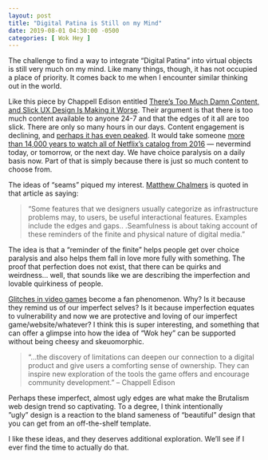 ```yaml
---
layout: post
title: "Digital Patina is Still on my Mind"
date: 2019-08-01 04:30:00 -0500
categories: [ Wok Hey ]
---
```


The challenge to find a way to integrate “Digital Patina” into virtual objects is still very much on my mind. Like many things, though, it has not occupied a place of priority. It comes back to me when I encounter similar thinking out in the world. 

Like this piece by Chappell Edison entitled [There’s Too Much Damn Content, and Slick UX Design Is Making it Worse](https://eyeondesign.aiga.org/theres-too-much-damn-content-and-slick-ux-design-is-making-it-worse). Their argument is that there is too much content available to anyone 24-7 and that the edges of it all are too slick. There are only so many hours in our days. Content engagement is declining, and [perhaps it has even peaked](https://www.cmo.com/adobe-digital-insights/articles/2016/9/13/adi-advertising-demand-report-na-2016.html). It would take someone [more than 14,000 years to watch all of Netflix’s catalog from 2016](https://www.quora.com/How-many-hours-of-streaming-content-are-there-on-Netflix) — nevermind today, or tomorrow, or the next day. We have choice paralysis on a daily basis now. Part of that is simply because there is just so much content to choose from. 

The ideas of “seams” piqued my interest. [Matthew Chalmers](http://www.dcs.gla.ac.uk/~matthew/papers/ubicomp2003HCISystems.pdf "Link to a PDF about Seamful desisgn") is quoted in that article as saying:

> “Some features that we designers usually categorize as infrastructure problems may, to users, be useful interactional features. Examples include the edges and gaps.. .Seamfulness is about taking account of these reminders of the finite and physical nature of digital media.” 

The idea is that a “reminder of the finite” helps people get over choice paralysis and also helps them fall in love more fully with something. The proof that perfection does not exist, that there can be quirks and weirdness… well, that sounds like we are describing the imperfection and lovable quirkiness of people. 

[Glitches in video games](https://www.gamedesigning.org/gaming/glitches/) become a fan phenomenon. Why? Is it because they remind us of our imperfect selves? Is it because imperfection equates to vulnerability and now we are protective and loving of our imperfect game/website/whatever? I think this is super interesting, and something that can offer a glimpse into how the idea of “Wok hey” can be supported without being cheesy and skeuomorphic. 

> “…the discovery of limitations can deepen our connection to a digital product and give users a comforting sense of ownership. They can inspire new exploration of the tools the game offers and encourage community development.”
– Chappell Edison

Perhaps these imperfect, almost ugly edges are what make the Brutalism web design trend so captivating. To a degree, I think intentionally ”ugly” design is a reaction to the bland sameness of “beautiful” design that you can get from an off-the-shelf template. 

I like these ideas, and they deserves additional exploration. We’ll see if I ever find the time to actually do that. 
